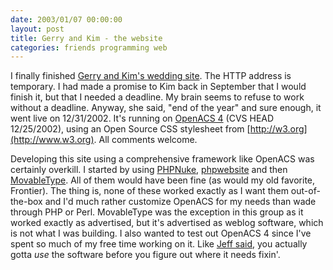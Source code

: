 ```yaml
---
date: 2003/01/07 00:00:00
layout: post
title: Gerry and Kim - the website
categories: friends programming web
---
```


I finally finished [Gerry and Kim's wedding
site](http://cherayil.kurup.org). The HTTP address is temporary. I had
made a promise to Kim back in September that I would finish it, but
that I needed a deadline. My brain seems to refuse to work without a
deadline. Anyway, she said, "end of the year" and sure enough, it went
live on 12/31/2002. It's running on [OpenACS 4](http://openacs.org)
(CVS HEAD 12/25/2002), using an Open Source CSS stylesheet from
[http://w3.org](http://www.w3.org). All comments welcome.

Developing this site using a comprehensive framework like OpenACS was
certainly overkill. I started by using
[PHPNuke](http://www.phpnuke.org/),
[phpwebsite](http://phpwebsite.appstate.edu/) and then
[MovableType](http://www.movabletype.org/). All of them would have
been fine (as would my old favorite, Frontier). The thing is, none of
these worked exactly as I want them out-of-the-box and I'd much rather
customize OpenACS for my needs than wade through PHP or
Perl. MovableType was the exception in this group as it worked exactly
as advertised, but it's advertised as weblog software, which is not
what I was building. I also wanted to test out OpenACS 4 since I've
spent so much of my free time working on it. Like [Jeff
said](http://xarg.net/blog/one-entry?entry%5fid=19296), you actually
gotta _use_ the software before you figure out where it needs fixin'.

